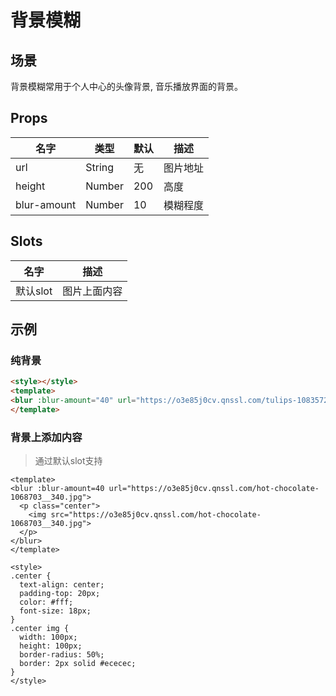 # 背景模糊

## 场景

背景模糊常用于个人中心的头像背景, 音乐播放界面的背景。

## Props

| 名字 | 类型 | 默认 | 描述 |
|-----|-----|-----|-----|
| url | String | 无 | 图片地址 |
| height | Number | 200 | 高度 |
| blur-amount| Number | 10 | 模糊程度 |


## Slots


| 名字  | 描述 |
|-----|-----|
| 默认slot | 图片上面内容 |


## 示例

### 纯背景

``` html
<style></style>
<template>
<blur :blur-amount="40" url="https://o3e85j0cv.qnssl.com/tulips-1083572__340.jpg"></blur>
</template>
```

### 背景上添加内容

> 通过默认slot支持

``` vux height=200 components=Blur
<template>
<blur :blur-amount=40 url="https://o3e85j0cv.qnssl.com/hot-chocolate-1068703__340.jpg">
  <p class="center">
    <img src="https://o3e85j0cv.qnssl.com/hot-chocolate-1068703__340.jpg">
  </p>
</blur>
</template>

<style>
.center {
  text-align: center;
  padding-top: 20px;
  color: #fff;
  font-size: 18px;
}
.center img {
  width: 100px;
  height: 100px;
  border-radius: 50%;
  border: 2px solid #ececec;
}
</style>
```
